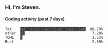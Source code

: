 ### Hi, I'm Steven.

#### Coding activity (past 7 days)
```
TeX    ▓▓▓▓▓▓▓▓▓▓▓▓▓▓▓▓▓▓▓▓▓▓▓▓▓▓▓▓▓▓  86.70%
other  ▓▓                               7.28%
TOML   ▓                                3.53%
Rust                                    2.50%
```
